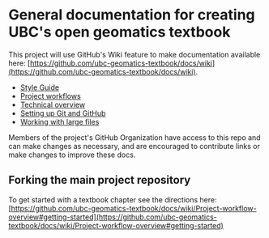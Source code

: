 # General documentation for creating UBC's open geomatics textbook

This project will use GitHub's Wiki feature to make documentation available here: [https://github.com/ubc-geomatics-textbook/docs/wiki](https://github.com/ubc-geomatics-textbook/docs/wiki).  


* [Style Guide](https://github.com/ubc-geomatics-textbook/docs/wiki/Style-Guide)
* [Project workflows](https://github.com/ubc-geomatics-textbook/docs/wiki/Project-workflow-overview)
* [Technical overview](https://github.com/ubc-geomatics-textbook/docs/wiki/Project-technical-components-overview)
* [Setting up Git and GitHub](https://github.com/ubc-geomatics-textbook/docs/wiki/Getting-set-up-with-Git-and-GitHub)
* [Working with large files](https://github.com/ubc-geomatics-textbook/docs/wiki/Working-with-large-files)


Members of the project's GitHub Organization have access to this repo and can make changes as necessary, and are encouraged to contribute links or make changes to improve these docs.

## Forking the main project repository

To get started with a textbook chapter see the directions here: [https://github.com/ubc-geomatics-textbook/docs/wiki/Project-workflow-overview#getting-started](https://github.com/ubc-geomatics-textbook/docs/wiki/Project-workflow-overview#getting-started)
